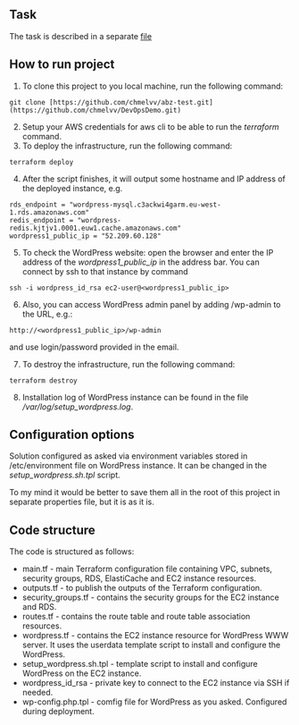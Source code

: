 ## Task
The task is described in a separate [file](https://github.com/chmelvv/DevOpsDemo/blob/master/task.txt)

## How to run project
1) To clone this project to you local machine, run the following command:
```
git clone [https://github.com/chmelvv/abz-test.git](https://github.com/chmelvv/DevOpsDemo.git)
```
2) Setup your AWS credentials for aws cli to be able to run the _terraform_ command.
3) To deploy the infrastructure, run the following command:
```
terraform deploy
```
4) After the script finishes, it will output some hostname and IP address of the
   deployed instance, e.g.
```
rds_endpoint = "wordpress-mysql.c3ackwi4garm.eu-west-1.rds.amazonaws.com"
redis_endpoint = "wordpress-redis.kjtjv1.0001.euw1.cache.amazonaws.com"
wordpress1_public_ip = "52.209.60.128"
```
5) To check the WordPress website: open the browser and enter the IP address of the _wordpress1_public_ip_
   in the address bar.
You can connect by ssh to that instance by command 
```
ssh -i wordpress_id_rsa ec2-user@<wordpress1_public_ip>
```
6) Also, you can access WordPress admin panel by adding /wp-admin to the URL, e.g.:
```
http://<wordpress1_public_ip>/wp-admin
```
and use login/password provided in the email.

7) To destroy the infrastructure, run the following command:
```
terraform destroy
```
8) Installation log of WordPress instance can be found in the file _/var/log/setup_wordpress.log_. 

## Configuration options
Solution configured as asked via environment variables stored in /etc/environment file on WordPress instance.
It can be changed in the _setup_wordpress.sh.tpl_ script. 

To my mind it would be better to save them all in the root of this project in separate properties file, but it is as it is.

## Code structure
The code is structured as follows:
- main.tf - main Terraform configuration file containing VPC, subnets, security groups, RDS, ElastiCache and EC2 instance resources.
- outputs.tf - to publish the outputs of the Terraform configuration.
- security_groups.tf - contains the security groups for the EC2 instance and RDS.
- routes.tf - contains the route table and route table association resources.
- wordpress.tf - contains the EC2 instance resource for WordPress WWW server.
    It uses the userdata template script to install and configure the WordPress.
- setup_wordpress.sh.tpl - template script to install and configure WordPress on the EC2 instance.
- wordpress_id_rsa - private key to connect to the EC2 instance via SSH if needed.
- wp-config.php.tpl - comfig file for WordPress as you asked. Configured during deployment.


